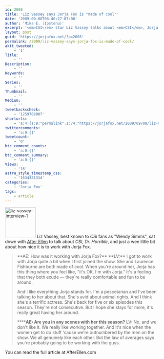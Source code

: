```yaml
---
id: 2008
title: 'Liz Vassey says Jorja Fox is "made of cool"'
date: '2009-09-08T08:40:27-07:00'
author: 'Mika E. (Ipstenu)'
excerpt: '<em>CSI</em> star Liz Vassey talks about <em>CSI</em>, Jorja Fox and Marg Helgenberger, <em>Ladycops</em>, and Save the Ta-tas'
layout: post
guid: 'https://jorjafox.net/?p=2008'
permalink: /2009/liz-vassey-says-jorja-fox-is-made-of-cool/
aktt_tweeted:
    - '1'
Title:
    - ''
Description:
    - ''
Keywords:
    - ''
Series:
    - ''
Thumbnail:
    - ''
Medium:
    - ''
tweetbackscheck:
    - '1259702007'
shorturls:
    - 'a:4:{s:9:"permalink";s:74:"https://jorjafox.net/2009/09/08/liz-vassey-says-jorja-fox-is-made-of-cool/";s:7:"tinyurl";s:26:"http://tinyurl.com/y9pfx73";s:4:"isgd";s:18:"http://is.gd/53hme";s:5:"bitly";s:19:"http://bit.ly/gXrJ6";}'
twittercomments:
    - 'a:0:{}'
tweetcount:
    - '0'
btc_comment_counts:
    - 'a:0:{}'
btc_comment_summary:
    - 'a:0:{}'
Views:
    - '16'
astra_style_timestamp_css:
    - '1634381314'
categories:
    - 'Jorja Fox'
tags:
    - article
---
```


<a href="//static.jorjafox.net/wordpress/2009/09/liz-vassey-interview-1.jpg"><img src="//static.jorjafox.net/wordpress/2009/09/liz-vassey-interview-1-100x100.jpg" alt="liz-vassey-interview-1" title="liz-vassey-interview-1" width="100" height="100" class="alignleft size-thumbnail wp-image-2009" /></a> Liz Vassey, best known to <em>CSI</em> fans as "Wendy Simms", sat down with <a href="http://afterellen.com">After Ellen</a> to talk about <em>CSI</em>, <em>Dr. Horrible</em>, and just a wee little bit about how nice it is to work with Jorja Fox.

<blockquote>**AE: How was it working with Jorja Fox?**
**LV:** I got to work with Jorja quite a bit when I first joined the show. She and Laurence Fishburne are both made of cool. When you're around her, Jorja has this thing where you feel like, "It's OK. I'm with Jorja." It's a feeling that they both exude — they're really comfortable and fun to be around.

And I like everything Jorja stands for. I'm a pescetarian and I've been talking to her about that. She's avid about animal rights. And I think she's a terrific actress. She's back for five or six episodes this season. They're not consecutive. But I hope she stays for more, it's really great having her around.

******AE: Are you in any scenes with her this season?**
LV: No, and we don't like it. We really like working together. And it's nice when the women get to do stuff 'cause we're outnumbered by the men on the show. We all genuinely like each other. But the law of averages says you're probably going to be working with the guys.</blockquote>

You can read the full article at AfterEllen.com
